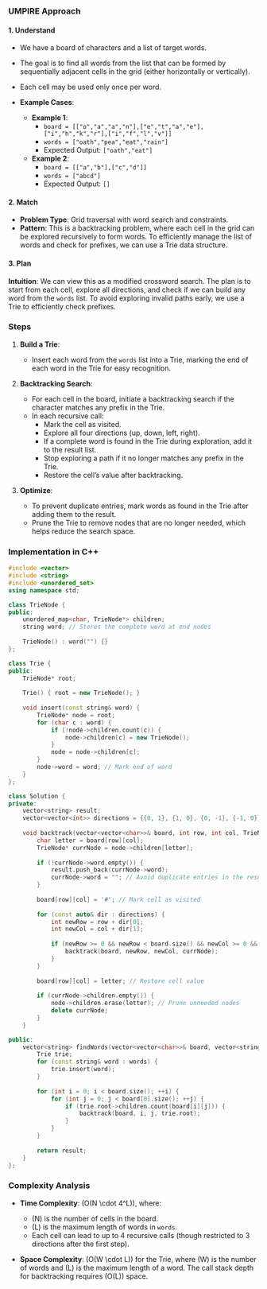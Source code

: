 ### UMPIRE Approach

#### **1. Understand**
- We have a board of characters and a list of target words.
- The goal is to find all words from the list that can be formed by sequentially adjacent cells in the grid (either horizontally or vertically).
- Each cell may be used only once per word.

- **Example Cases**:
  - **Example 1**:
    - `board = [["o","a","a","n"],["e","t","a","e"],["i","h","k","r"],["i","f","l","v"]]`
    - `words = ["oath","pea","eat","rain"]`
    - Expected Output: `["oath","eat"]`
  - **Example 2**:
    - `board = [["a","b"],["c","d"]]`
    - `words = ["abcd"]`
    - Expected Output: `[]`

#### **2. Match**
- **Problem Type**: Grid traversal with word search and constraints.
- **Pattern**: This is a backtracking problem, where each cell in the grid can be explored recursively to form words. To efficiently manage the list of words and check for prefixes, we can use a Trie data structure.

#### **3. Plan**

**Intuition**:
We can view this as a modified crossword search. The plan is to start from each cell, explore all directions, and check if we can build any word from the `words` list. To avoid exploring invalid paths early, we use a Trie to efficiently check prefixes.

### Steps

1. **Build a Trie**:
   - Insert each word from the `words` list into a Trie, marking the end of each word in the Trie for easy recognition.

2. **Backtracking Search**:
   - For each cell in the board, initiate a backtracking search if the character matches any prefix in the Trie.
   - In each recursive call:
     - Mark the cell as visited.
     - Explore all four directions (up, down, left, right).
     - If a complete word is found in the Trie during exploration, add it to the result list.
     - Stop exploring a path if it no longer matches any prefix in the Trie.
     - Restore the cell’s value after backtracking.

3. **Optimize**:
   - To prevent duplicate entries, mark words as found in the Trie after adding them to the result.
   - Prune the Trie to remove nodes that are no longer needed, which helps reduce the search space.

### Implementation in C++

```cpp
#include <vector>
#include <string>
#include <unordered_set>
using namespace std;

class TrieNode {
public:
    unordered_map<char, TrieNode*> children;
    string word; // Stores the complete word at end nodes
    
    TrieNode() : word("") {}
};

class Trie {
public:
    TrieNode* root;
    
    Trie() { root = new TrieNode(); }
    
    void insert(const string& word) {
        TrieNode* node = root;
        for (char c : word) {
            if (!node->children.count(c)) {
                node->children[c] = new TrieNode();
            }
            node = node->children[c];
        }
        node->word = word; // Mark end of word
    }
};

class Solution {
private:
    vector<string> result;
    vector<vector<int>> directions = {{0, 1}, {1, 0}, {0, -1}, {-1, 0}};
    
    void backtrack(vector<vector<char>>& board, int row, int col, TrieNode* node) {
        char letter = board[row][col];
        TrieNode* currNode = node->children[letter];
        
        if (!currNode->word.empty()) {
            result.push_back(currNode->word);
            currNode->word = ""; // Avoid duplicate entries in the result
        }
        
        board[row][col] = '#'; // Mark cell as visited
        
        for (const auto& dir : directions) {
            int newRow = row + dir[0];
            int newCol = col + dir[1];
            
            if (newRow >= 0 && newRow < board.size() && newCol >= 0 && newCol < board[0].size() && board[newRow][newCol] != '#' && currNode->children.count(board[newRow][newCol])) {
                backtrack(board, newRow, newCol, currNode);
            }
        }
        
        board[row][col] = letter; // Restore cell value
        
        if (currNode->children.empty()) {
            node->children.erase(letter); // Prune unneeded nodes
            delete currNode;
        }
    }

public:
    vector<string> findWords(vector<vector<char>>& board, vector<string>& words) {
        Trie trie;
        for (const string& word : words) {
            trie.insert(word);
        }
        
        for (int i = 0; i < board.size(); ++i) {
            for (int j = 0; j < board[0].size(); ++j) {
                if (trie.root->children.count(board[i][j])) {
                    backtrack(board, i, j, trie.root);
                }
            }
        }
        
        return result;
    }
};
```

### Complexity Analysis

- **Time Complexity**: \(O(N \cdot 4^L)\), where:
  - \(N\) is the number of cells in the board.
  - \(L\) is the maximum length of words in `words`.
  - Each cell can lead to up to 4 recursive calls (though restricted to 3 directions after the first step).

- **Space Complexity**: \(O(W \cdot L)\) for the Trie, where \(W\) is the number of words and \(L\) is the maximum length of a word. The call stack depth for backtracking requires \(O(L)\) space.